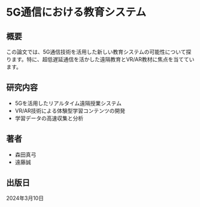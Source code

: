 # 5G通信における教育システム

## 概要

この論文では、5G通信技術を活用した新しい教育システムの可能性について探ります。特に、超低遅延通信を活かした遠隔教育とVR/AR教材に焦点を当てています。

## 研究内容

- 5Gを活用したリアルタイム遠隔授業システム
- VR/AR技術による体験型学習コンテンツの開発
- 学習データの高速収集と分析

## 著者

- 森田真弓
- 遠藤誠

## 出版日

2024年3月10日
